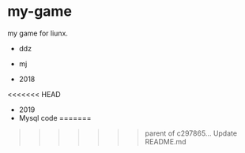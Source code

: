 # my-game
my game for liunx.

* ddz
* mj






* 2018


<<<<<<< HEAD
* 2019
* Mysql code
=======
>>>>>>> parent of c297865... Update README.md










